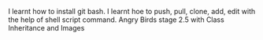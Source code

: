 
I learnt how to install git bash. I learnt hoe to push, pull, clone, add, edit with the help of shell script command.
Angry Birds stage 2.5 with Class Inheritance and Images
